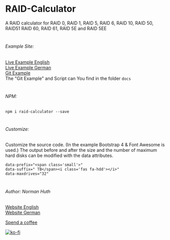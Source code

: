 # RAID-Calculator
A RAID calculator for RAID 0, RAID 1, RAID 5, RAID 6, RAID 10, RAID 50, RAID51 RAID 60, RAID 61, RAID 5E and RAID 5EE

#
###### Example Site:  
[Live Example English](https://normanhuth.com/RAID-Calculator)   
[Live Example German](https://normanhuth.de/RAID-Calculator)   
[Git Example](https://muetzeofficial.github.io/RAID-Calculator/)  
The "Git Example" and Script can You find in the folder `docs`   

#
###### NPM:  
`npm i raid-calculator --save`  

#
###### Customize:
Customize the source code. (In the example Bootstrap 4 & Font Awesome is used.) The output before and after the size and the number of maximum hard disks can be modified with the data attributes.   
```data-class="btn border border-dark btn-hdd this-drive rounded-0"
data-prefix="<span class='small'>"
data-suffix=" TB</span><i class='fas fa-hdd'></i>"
data-maxdrives="32"
```

#
###### Author: Norman Huth  
[Website English](https://normanhuth.com)  
[Website German](https://normanhuth.de)

[Spend a coffee](https://www.paypal.com/cgi-bin/webscr?cmd=_s-xclick&hosted_button_id=V35PNWK54DUES&source=url)  

[![ko-fi](https://www.ko-fi.com/img/donate_sm.png)](https://ko-fi.com/muetze)